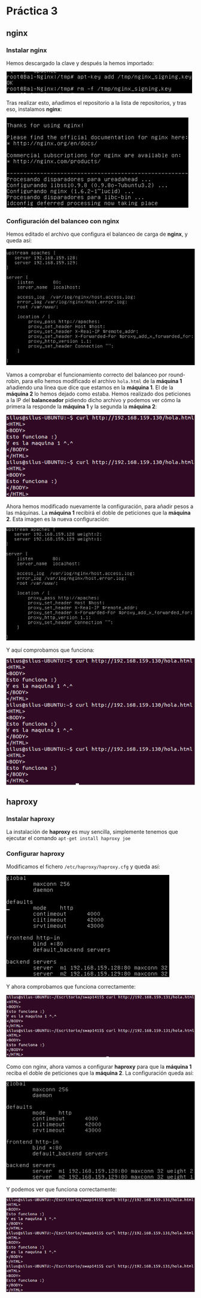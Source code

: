 # Práctica 3

## nginx

### Instalar nginx

Hemos descargado la clave y después la hemos importado:

![Captura 1](https://github.com/LuisSuall/swap1415/blob/master/Practicas/Practica3/Capturas/descargaClaveNginx.png)

Tras realizar esto, añadimos el repositorio a la lista de repositorios, y tras eso, instalamos **nginx**:

![Captura 2](https://github.com/LuisSuall/swap1415/blob/master/Practicas/Practica3/Capturas/nginxInstalado.png)

### Configuración del balanceo con nginx

Hemos editado el archivo que configura el balanceo de carga de **nginx**, y queda así:

![Captura 3](https://github.com/LuisSuall/swap1415/blob/master/Practicas/Practica3/Capturas/confNginx1.png)

Vamos a comprobar el funcionamiento correcto del balanceo por round-robin, para ello hemos modificado el archivo `hola.html` de la **máquina 1** añadiendo una línea que dice que estamos en la **máquina 1**. El de la **máquina 2** lo hemos dejado como estaba. Hemos realizado dos peticiones a la IP del **balanceador** pidiendo dicho archivo y podemos ver cómo la primera la responde la **máquina 1** y la segunda la **máquina 2**:

![Captura 4](https://github.com/LuisSuall/swap1415/blob/master/Practicas/Practica3/Capturas/comprobacionBalanceoRRNginx.png)

Ahora hemos modificado nuevamente la configuración, para añadir pesos a las máquinas. La **máquina 1** recibirá el doble de peticiones que la **máquina 2**. Esta imagen es la nueva configuración:

![Captura 5](https://github.com/LuisSuall/swap1415/blob/master/Practicas/Practica3/Capturas/confNginx2.png)

Y aquí comprobamos que funciona:

![Captura 6](https://github.com/LuisSuall/swap1415/blob/master/Practicas/Practica3/Capturas/comprobacionBalanceoPesosNginx.png)

## haproxy

### Instalar haproxy

La instalación de **haproxy** es muy sencilla, simplemente tenemos que ejecutar el comando `apt-get install haproxy joe`

### Configurar haproxy

Modificamos el fichero `/etc/haproxy/haproxy.cfg` y queda así:

![Captura 7](https://github.com/LuisSuall/swap1415/blob/master/Practicas/Practica3/Capturas/confHaproxy1.png)

Y ahora comprobamos que funciona correctamente:

![Captura 8](https://github.com/LuisSuall/swap1415/blob/master/Practicas/Practica3/Capturas/comprobacionBalanceoRRHaproxy.png)

Como con nginx, ahora vamos a configurar **haproxy** para que la **máquina 1** reciba el doble de peticiones que la **máquina 2**. La configuración queda así:

![Captura 9](https://github.com/LuisSuall/swap1415/blob/master/Practicas/Practica3/Capturas/confHaproxy2.png)

Y podemos ver que funciona correctamente:

![Captura 10](https://github.com/LuisSuall/swap1415/blob/master/Practicas/Practica3/Capturas/comprobacionBalanceoPesosHaproxy.png)




